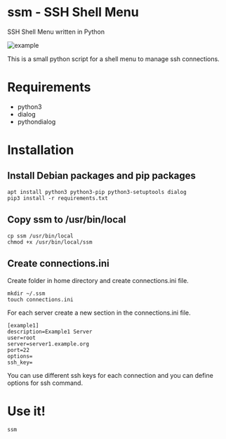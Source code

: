 # ssm - SSH Shell Menu
SSH Shell Menu written in Python

![example](https://lanbugs.de/wp-content/uploads/ssm.png)

This is a small python script for a shell menu to manage ssh connections.

# Requirements
* python3
* dialog
* pythondialog 

# Installation

## Install Debian packages and pip packages

```
apt install python3 python3-pip python3-setuptools dialog
pip3 install -r requirements.txt
```

## Copy ssm to /usr/bin/local

```
cp ssm /usr/bin/local
chmod +x /usr/bin/local/ssm
```

## Create connections.ini

Create folder in home directory and create connections.ini file.

```
mkdir ~/.ssm
touch connections.ini
```

For each server create a new section in the connections.ini file.

```
[example1]
description=Example1 Server
user=root
server=server1.example.org
port=22
options=
ssh_key=
```

You can use different ssh keys for each connection and you can define options for ssh command. 

# Use it!

```
ssm
```

